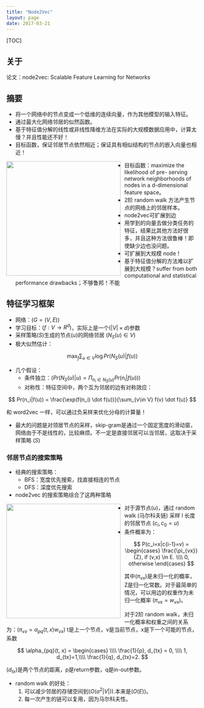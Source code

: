```yaml
---
title: "Node2Vec"
layout: page
date: 2017-03-21
---
```

[TOC]

## 关于
论文：node2vec: Scalable Feature Learning for Networks


## 摘要
- 将一个网络中的节点变成一个低维的连续向量，作为其他模型的输入特征。
- 通过最大化网络邻居的似然函数。
- 基于特征值分解的线性或非线性降维方法在实际的大规模数据应用中，计算太慢？并且性能还不好！
- 目标函数，保证邻居节点依然相近；保证具有相似结构的节点的嵌入向量也相近！

<img src="/wiki/static/images/node2vec1.png" style="float:left;width:300px;margin-right:10px;" />

- 目标函数：maximize the likelihood of pre- serving network neighborhoods of nodes in a d-dimensional feature space。
- 2阶 random walk 方法产生节点的网络上的邻居样本。
- node2vec可扩展到边
- 用学到的向量去做分类任务的特征，结果比其他方法好很多，并且这种方法很鲁棒！即使缺少边也没问题。
- 可扩展到大规模 node！
- 基于特征值分解的方法难以扩展到大规模？suffer from both computational and statistical performance drawbacks；不够鲁邦！不能

## 特征学习框架
- 网络：$(G = (V, E))$
- 学习目标：$(f : V \rightarrow R^d)$，实际上是一个$(|V| \times d)$参数
- 采样策略$(S)$生成的节点$(u)$的网络邻居 $(N_S(u) \in V)$
- 极大似然估计：

$$
\max_f \sum_{u \in V} \log Pr(N_S(u)| f(u) )
$$

- 几个假设：
    - 条件独立：$( Pr(N_S(u)| u ) = \Pi_{n_i \in N_S(u)} Pr(n_i|f(u)) )$
    - 对称性：特征空间中，两个互为邻居的边有对称效应：

$$
Pr(n_i|f(u)) = \frac{\exp(f(n_i) \dot f(u))}{\sum_{v\in V} f(v) \dot f(u)}
$$

和 word2vec 一样，可以通过负采样来优化分母的计算量！

- 最大的问题是对领居节点的采样，skip-gram是通过一个固定宽度的滑动窗，网络由于不是线性的，比较麻烦。不一定是直接邻居可以当邻居，这取决于采样策略 $(S)$

### 邻居节点的搜索策略
- 经典的搜索策略：
    - BFS：宽度优先搜索，找直接相连的节点
    - DFS：深度优先搜索
- node2vec 的搜索策略综合了这两种策略

<img src="/wiki/static/images/node2vec2.png" style="float:left;width:300px;margin-right:10px;" />

- 对于源节点$(u)$，通过 random walk (马尔科夫链) 采样 l 长度的邻居节点 $(c_i, c_0=u)$
- 条件概率为：

$$
P(c_i=x|c{i-1}=v) = \begin{cases}
    \frac{\pi_{vx}}{Z}, if (v,x) \in E. \\\\
    0, otherwise
\end{cases}
$$

其中$(\pi_{vx})$是未归一化的概率，Z是归一化常数。对于最简单的情况，可以用边的权重作为未归一化概率
$(\pi_{vx} = w_{vx})$。

对于2阶 random walk，未归一化概率和权重之间的关系为：$(\pi_{vx} = \alpha_{pq}(t,x)w_{vx})$
t是上一个节点，v是当前节点，x是下一个可能的节点，系数

$$
\alpha_{pq}(t, x) = \begin{cases} \\\\
            \frac{1}{p}, d_{tx} = 0, \\\\
            1, d_{tx}=1,\\\\
            \frac{1}{q}, d_{tx}=2.
$$

$(d_{tx})$是两个节点的距离，p是return参数，q是in-out参数。

- random walk 的好处：
    1. 可以减少邻居的存储空间到$(O(a^2|V|))$.本来是$(O(E))$。
    2. 每一次产生的链可以复用，因为马尔科夫性。
